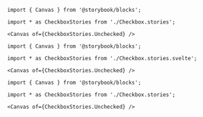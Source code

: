 <!-- prettier-ignore -->
```mdx filename="Checkbox.mdx" renderer="common" language="mdx"
import { Canvas } from '@storybook/blocks';

import * as CheckboxStories from './Checkbox.stories';

<Canvas of={CheckboxStories.Unchecked} />
```

```mdx filename="Checkbox.mdx" renderer="svelte" language="mdx" tabTitle="Svelte CSF"
import { Canvas } from '@storybook/blocks';

import * as CheckboxStories from './Checkbox.stories.svelte';

<Canvas of={CheckboxStories.Unchecked} />
```

<!-- prettier-ignore -->
```mdx filename="Checkbox.mdx" renderer="svelte" language="mdx" tabTitle="CSF"
import { Canvas } from '@storybook/blocks';

import * as CheckboxStories from './Checkbox.stories';

<Canvas of={CheckboxStories.Unchecked} />
```
